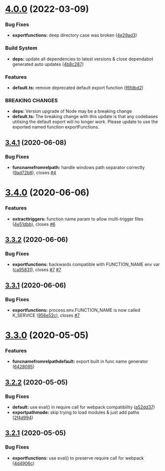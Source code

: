 # [4.0.0](https://github.com/gramstr/better-firebase-functions/compare/v3.4.1...v4.0.0) (2022-03-09)


### Bug Fixes

* **exportfunctions:** deep directory case was broken ([4e29ad3](https://github.com/gramstr/better-firebase-functions/commit/4e29ad30d2afdc9649177d409d589c05fa621506))


### Build System

* **deps:** update all dependencies to latest versions & close dependabot generated auto updates ([4b8c287](https://github.com/gramstr/better-firebase-functions/commit/4b8c2875ecd43a3b8f91ced768a77abdf35bdd9a))


### Features

* **default.ts:** remove deprecated default export function ([f6fdbd2](https://github.com/gramstr/better-firebase-functions/commit/f6fdbd2689826c86aa3ba1939c6a642a4a583946))


### BREAKING CHANGES

* **deps:** Version upgrade of Node may be a breaking change
* **default.ts:** The breaking change with this update is that any codebases utilising the default
export will no longer work. Please update to use the exported named function exportFunctions.

## [3.4.1](https://github.com/gramstr/better-firebase-functions/compare/v3.4.0...v3.4.1) (2020-06-08)


### Bug Fixes

* **funcnamefromrelpath:** handle windows path separator correctly ([9ad72b8](https://github.com/gramstr/better-firebase-functions/commit/9ad72b8184aa211ac2f62e2bbe57e4f10770dedd)), closes [#4](https://github.com/gramstr/better-firebase-functions/issues/4)

# [3.4.0](https://github.com/gramstr/better-firebase-functions/compare/v3.3.2...v3.4.0) (2020-06-06)


### Features

* **extracttriggers:** function name param to allow multi-trigger files ([4e51dbb](https://github.com/gramstr/better-firebase-functions/commit/4e51dbb4a7c3482dc0a3826e3e7feba2628a3dcf)), closes [#6](https://github.com/gramstr/better-firebase-functions/issues/6)

## [3.3.2](https://github.com/gramstr/better-firebase-functions/compare/v3.3.1...v3.3.2) (2020-06-06)


### Bug Fixes

* **exportfunctions:** backwards compatible with FUNCTION_NAME env var ([ca95831](https://github.com/gramstr/better-firebase-functions/commit/ca9583191bacd75c29886dbc6eba685994278e47)), closes [#7](https://github.com/gramstr/better-firebase-functions/issues/7) [#7](https://github.com/gramstr/better-firebase-functions/issues/7)

## [3.3.1](https://github.com/gramstr/better-firebase-functions/compare/v3.3.0...v3.3.1) (2020-06-06)


### Bug Fixes

* **exportfunctions:** process.env.FUNCTION_NAME is now called K_SERVICE ([956e52c](https://github.com/gramstr/better-firebase-functions/commit/956e52cde508bc496bf266f331a0c679df6bcf08)), closes [#7](https://github.com/gramstr/better-firebase-functions/issues/7)

# [3.3.0](https://github.com/gramstr/better-firebase-functions/compare/v3.2.2...v3.3.0) (2020-05-05)


### Features

* **funcnamefromrelpathdefault:** export built in func name generator ([6428095](https://github.com/gramstr/better-firebase-functions/commit/6428095da7c9889918df3f2cbbd6109476aff595))

## [3.2.2](https://github.com/gramstr/better-firebase-functions/compare/v3.2.1...v3.2.2) (2020-05-05)


### Bug Fixes

* **default:** use eval() in require call for webpack compatibility ([a52dd37](https://github.com/gramstr/better-firebase-functions/commit/a52dd375e0581f8f942ee58e063534270f92dc15))
* **exportpathmode:** skip trying to load modules & just add paths ([2f4d994](https://github.com/gramstr/better-firebase-functions/commit/2f4d9942833d0b9c2fb680447f73585336ecb5cd))

## [3.2.1](https://github.com/gramstr/better-firebase-functions/compare/v3.2.0...v3.2.1) (2020-05-05)


### Bug Fixes

* **exportfunctions:** use eval() to preserve require call for webpack ([4d4906c](https://github.com/gramstr/better-firebase-functions/commit/4d4906c65e0308cfd49c2427cb8dd39ede0b5891))
